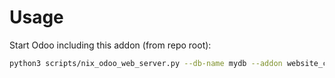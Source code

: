 # Usage

Start Odoo including this addon (from repo root):

```bash
python3 scripts/nix_odoo_web_server.py --db-name mydb --addon website_crm_iap_reveal
```
